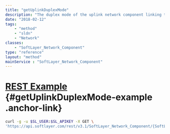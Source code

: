 ```yaml
---
title: "getUplinkDuplexMode"
description: "The duplex mode of the uplink network component linking to this object"
date: "2018-02-12"
tags:
    - "method"
    - "sldn"
    - "Network"
classes:
    - "SoftLayer_Network_Component"
type: "reference"
layout: "method"
mainService : "SoftLayer_Network_Component"
---
```


# [REST Example](#getUplinkDuplexMode-example) <a href="/article/rest/"><i class="fas fa-question"></i></a> {#getUplinkDuplexMode-example .anchor-link} 
```bash
curl -g -u $SL_USER:$SL_APIKEY -X GET \
'https://api.softlayer.com/rest/v3.1/SoftLayer_Network_Component/{SoftLayer_Network_ComponentID}/getUplinkDuplexMode'
```

